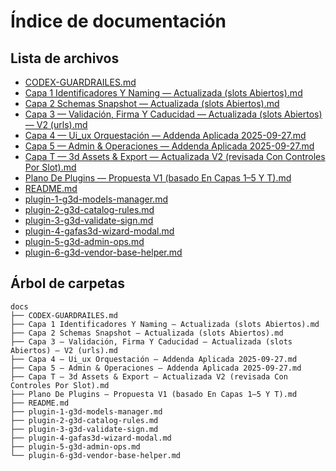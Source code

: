 # Índice de documentación

## Lista de archivos

- [CODEX-GUARDRAILES.md](./CODEX-GUARDRAILES.md)
- [Capa 1 Identificadores Y Naming — Actualizada (slots Abiertos).md](./Capa%201%20Identificadores%20Y%20Naming%20%E2%80%94%20Actualizada%20%28slots%20Abiertos%29.md)
- [Capa 2 Schemas Snapshot — Actualizada (slots Abiertos).md](./Capa%202%20Schemas%20Snapshot%20%E2%80%94%20Actualizada%20%28slots%20Abiertos%29.md)
- [Capa 3 — Validación, Firma Y Caducidad — Actualizada (slots Abiertos) — V2 (urls).md](./Capa%203%20%E2%80%94%20Validaci%C3%B3n%2C%20Firma%20Y%20Caducidad%20%E2%80%94%20Actualizada%20%28slots%20Abiertos%29%20%E2%80%94%20V2%20%28urls%29.md)
- [Capa 4 — Ui_ux Orquestación — Addenda Aplicada 2025-09-27.md](./Capa%204%20%E2%80%94%20Ui_ux%20Orquestaci%C3%B3n%20%E2%80%94%20Addenda%20Aplicada%202025-09-27.md)
- [Capa 5 — Admin & Operaciones — Addenda Aplicada 2025-09-27.md](./Capa%205%20%E2%80%94%20Admin%20%26%20Operaciones%20%E2%80%94%20Addenda%20Aplicada%202025-09-27.md)
- [Capa T — 3d Assets & Export — Actualizada V2 (revisada Con Controles Por Slot).md](./Capa%20T%20%E2%80%94%203d%20Assets%20%26%20Export%20%E2%80%94%20Actualizada%20V2%20%28revisada%20Con%20Controles%20Por%20Slot%29.md)
- [Plano De Plugins — Propuesta V1 (basado En Capas 1–5 Y T).md](./Plano%20De%20Plugins%20%E2%80%94%20Propuesta%20V1%20%28basado%20En%20Capas%201%E2%80%935%20Y%20T%29.md)
- [README.md](./README.md)
- [plugin-1-g3d-models-manager.md](./plugin-1-g3d-models-manager.md)
- [plugin-2-g3d-catalog-rules.md](./plugin-2-g3d-catalog-rules.md)
- [plugin-3-g3d-validate-sign.md](./plugin-3-g3d-validate-sign.md)
- [plugin-4-gafas3d-wizard-modal.md](./plugin-4-gafas3d-wizard-modal.md)
- [plugin-5-g3d-admin-ops.md](./plugin-5-g3d-admin-ops.md)
- [plugin-6-g3d-vendor-base-helper.md](./plugin-6-g3d-vendor-base-helper.md)

## Árbol de carpetas

```
docs
├── CODEX-GUARDRAILES.md
├── Capa 1 Identificadores Y Naming — Actualizada (slots Abiertos).md
├── Capa 2 Schemas Snapshot — Actualizada (slots Abiertos).md
├── Capa 3 — Validación, Firma Y Caducidad — Actualizada (slots Abiertos) — V2 (urls).md
├── Capa 4 — Ui_ux Orquestación — Addenda Aplicada 2025-09-27.md
├── Capa 5 — Admin & Operaciones — Addenda Aplicada 2025-09-27.md
├── Capa T — 3d Assets & Export — Actualizada V2 (revisada Con Controles Por Slot).md
├── Plano De Plugins — Propuesta V1 (basado En Capas 1–5 Y T).md
├── README.md
├── plugin-1-g3d-models-manager.md
├── plugin-2-g3d-catalog-rules.md
├── plugin-3-g3d-validate-sign.md
├── plugin-4-gafas3d-wizard-modal.md
├── plugin-5-g3d-admin-ops.md
└── plugin-6-g3d-vendor-base-helper.md
```

